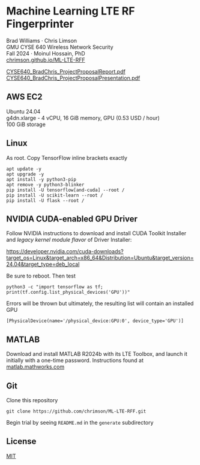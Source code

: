 # Machine Learning LTE RF Fingerprinter
Brad Williams · Chris Limson  
GMU CYSE 640 Wireless Network Security  
Fall 2024 · Moinul Hossain, PhD  
[chrimson.github.io/ML-LTE-RFF](https://chrimson.github.io/ML-LTE-RFF)  

[CYSE640_BradChris_ProjectProposalReport.pdf](https://github.com/chrimson/ML-LTE-RFF/blob/main/doc/CYSE640_BradChris_ProjectProposalReport.pdf)  
[CYSE640_BradChris_ProjectProposalPresentation.pdf](https://github.com/chrimson/ML-LTE-RFF/blob/main/doc/CYSE640_BradChris_ProjectProposalPresentation.pdf)

## AWS EC2

Ubuntu 24.04  
g4dn.xlarge - 4 vCPU, 16 GiB memory, GPU (0.53 USD / hour)  
100 GiB storage

## Linux

As root. Copy TensorFlow inline brackets exactly
```
apt update -y
apt upgrade -y
apt install -y python3-pip
apt remove -y python3-blinker
pip install -U tensorflow[and-cuda] --root /
pip install -U scikit-learn --root /
pip install -U flask --root /
```

## NVIDIA CUDA-enabled GPU Driver

Follow NVIDIA instructions to download and install CUDA Toolkit Installer and _legacy kernel module flavor_ of Driver Installer:

https://developer.nvidia.com/cuda-downloads?target_os=Linux&target_arch=x86_64&Distribution=Ubuntu&target_version=24.04&target_type=deb_local

Be sure to reboot. Then test
```
python3 -c "import tensorflow as tf; print(tf.config.list_physical_devices('GPU'))"
```

Errors will be thrown but ultimately, the resulting list will contain an installed GPU
```
[PhysicalDevice(name='/physical_device:GPU:0', device_type='GPU')]
```

## MATLAB

Download and install MATLAB R2024b with its LTE Toolbox, and launch it initially with a one-time password. Instructions found at [matlab.mathworks.com](https://matlab.mathworks.com)  

## Git

Clone this repository
```
git clone https://github.com/chrimson/ML-LTE-RFF.git
```

Begin trial by seeing `README.md` in the `generate` subdirectory

## License
[MIT](LICENSE)
